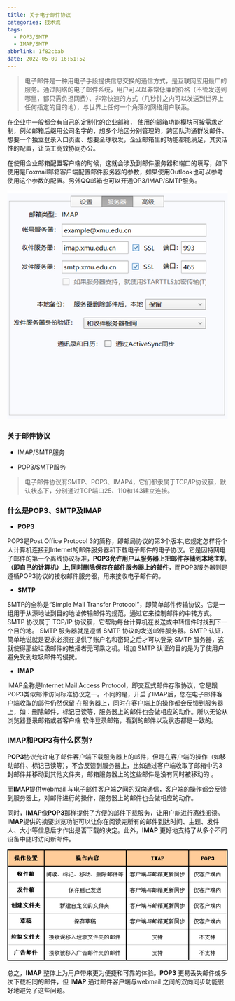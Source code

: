```yaml
---
title: 关于电子邮件协议
categories: 技术流
tags:
  - POP3/SMTP
  - IMAP/SMTP
abbrlink: 1f82cbab
date: 2022-05-09 16:51:52
---
```


> 电子邮件是一种用电子手段提供信息交换的通信方式，是互联网应用最广的服务。通过网络的电子邮件系统，用户可以以非常低廉的价格（不管发送到哪里，都只需负担网费）、非常快速的方式（几秒钟之内可以发送到世界上任何指定的目的地），与世界上任何一个角落的网络用户联系。

<!-- more -->

在企业中一般都会有自己的定制化的企业邮箱， 使用的邮箱功能模块可按需求定制，例如邮箱后缀用公司名字的，想多个地区分别管理的，跨团队沟通群发邮件、想要一个独立登录入口页面、想要全球收发，企业邮箱里的功能都能满足，其灵活性的配置，让员工高效协同办公。

在使用企业邮箱配置客户端的时候，这就会涉及到邮件服务器和端口的填写，如下使用是Foxmail邮箱客户端配置邮件服务器的参数，如果使用Outlook也可以参考使用这个参数的配置。另外QQ邮箱也可以开通OP3/IMAP/SMTP服务。

![邮件服务器的配置](/images/assets/mail_protocol.png)

### 关于邮件协议

- IMAP/SMTP服务

- POP3/SMTP服务

> 电子邮件协议有SMTP、POP3、IMAP4，它们都隶属于TCP/IP协议簇，默认状态下，分别通过TCP端口25、110和143建立连接。

### 什么是POP3、SMTP及IMAP

- **POP3**

POP3是Post Office Protocol 3的简称，即邮局协议的第3个版本,它规定怎样将个人计算机连接到Internet的邮件服务器和下载电子邮件的电子协议。它是因特网电子邮件的第一个离线协议标准，**POP3允许用户从服务器上把邮件存储到本地主机（即自己的计算机）上,同时删除保存在邮件服务器上的邮件**，而POP3服务器则是遵循POP3协议的接收邮件服务器，用来接收电子邮件的。

- **SMTP**

SMTP的全称是“Simple Mail Transfer Protocol”，即简单邮件传输协议。它是一组用于从源地址到目的地址传输邮件的规范，通过它来控制邮件的中转方式。SMTP 协议属于 TCP/IP 协议簇，它帮助每台计算机在发送或中转信件时找到下一个目的地。
SMTP 服务器就是遵循 SMTP 协议的发送邮件服务器。SMTP 认证，简单地说就是要求必须在提供了账户名和密码之后才可以登录 SMTP 服务器，这就使得那些垃圾邮件的散播者无可乘之机。增加 SMTP 认证的目的是为了使用户避免受到垃圾邮件的侵扰。

- **IMAP**

IMAP全称是Internet Mail Access Protocol，即交互式邮件存取协议，它是跟POP3类似邮件访问标准协议之一。不同的是，开启了IMAP后，您在电子邮件客户端收取的邮件仍然保留 在服务器上，同时在客户端上的操作都会反馈到服务器上，如：删除邮件，标记已读等，服务器上的邮件也会做相应的动作。所以无论从浏览器登录邮箱或者客户端 软件登录邮箱，看到的邮件以及状态都是一致的。

### IMAP和POP3有什么区别?

**POP3**协议允许电子邮件客户端下载服务器上的邮件，但是在客户端的操作（如移动邮件、标记已读等），不会反馈到服务器上，比如通过客户端收取了邮箱中的3封邮件并移动到其他文件夹，邮箱服务器上的这些邮件是没有同时被移动的 。

而**IMAP**提供webmail 与电子邮件客户端之间的双向通信，客户端的操作都会反馈到服务器上，对邮件进行的操作，服务器上的邮件也会做相应的动作。

同时，**IMAP**像**POP3**那样提供了方便的邮件下载服务，让用户能进行离线阅读。**IMAP**提供的摘要浏览功能可以让你在阅读完所有的邮件到达时间、主题、发件人、大小等信息后才作出是否下载的决定。此外，**IMAP** 更好地支持了从多个不同设备中随时访问新邮件。

![IMAP与POP3的区别](/images/assets/mail_protocol_table.jpg)

总之，**IMAP** 整体上为用户带来更为便捷和可靠的体验。**POP3** 更易丢失邮件或多次下载相同的邮件，但 **IMAP** 通过邮件客户端与webmail 之间的双向同步功能很好地避免了这些问题。
